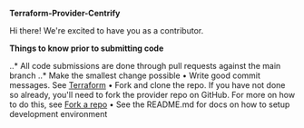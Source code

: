 ﻿**Terraform-Provider-Centrify**

Hi there! We're excited to have you as a contributor.

**Things to know prior to submitting code**

..* All code submissions are done through pull requests against the main branch
..* Make the smallest change possible
    • Write good commit messages. See [Terraform](https://www.terraform.io/downloads.html)
    • Fork and clone the repo. If you have not done so already, you'll need to fork the provider repo on GitHub. For more on how to do this, see [Fork a repo](https://docs.github.com/en/github/getting-started-with-github/fork-a-repo)
    • See the README.md for docs on how to setup development environment
